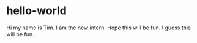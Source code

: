 # hello-world

Hi my name is Tim.
I am the new intern.
Hope this will be fun.
I guess this will be fun.
